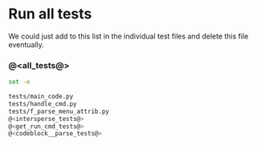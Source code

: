 # Run all tests

We could just add to this list in the individual test files and delete this file eventually.

### @<all_tests@>

```bash {name=all_tests menu=true}
set -e

tests/main_code.py
tests/handle_cmd.py
tests/f_parse_menu_attrib.py
@<intersperse_tests@>
@<get_run_cmd_tests@>
@<codeblock__parse_tests@>
```
